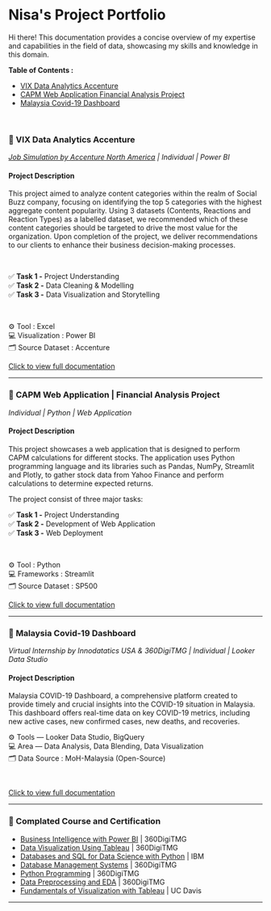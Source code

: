 # Nisa's Project Portfolio
Hi there! This documentation provides a concise overview of my expertise and capabilities in the field of data, showcasing my skills and knowledge in this domain.

**Table of Contents :**
- [VIX Data Analytics Accenture](https://github.com/nisa-g/VIX-Data-Analytics-Accenture)
- [CAPM Web Application Financial Analysis Project](https://github.com/nisa-g/CAPM-Web-Application-Financial-Analysis)
- [Malaysia Covid-19 Dashboard](https://github.com/nisa-g/Malaysia-Covid-19-Dashboard)

<br>

### 📂 VIX Data Analytics Accenture
_[Job Simulation by Accenture North America](https://forage-uploads-prod.s3.amazonaws.com/completion-certificates/Accenture%20North%20America/hzmoNKtzvAzXsEqx8_Accenture%20North%20America_P77PsH8suwJRCeC39_1692681621198_completion_certificate.pdf) | Individual | Power BI_

#### Project Description
This project aimed to analyze content categories within the realm of Social Buzz company, focusing on identifying the top 5 categories with the highest aggregate content popularity. Using 3 datasets (Contents, Reactions and Reaction Types) as a labelled dataset, we recommended which of these content categories should be targeted to drive the most value for the organization. Upon completion of the project, we deliver recommendations to our clients to enhance their business decision-making processes.

<br>

✅ **Task 1 -** Project Understanding<br>
✅ **Task 2 -** Data Cleaning & Modelling<br>
✅ **Task 3 -** Data Visualization and Storytelling<br>

<br>

⚙️ Tool : Excel<br>
💻 Visualization : Power BI<br>
🗂️ Source Dataset : Accenture<br>

[Click to view full documentation](https://github.com/nisa-g/VIX-Data-Analytics-Accenture)

---

### 📂 CAPM Web Application | Financial Analysis Project
_Individual | Python | Web Application_

#### Project Description
This project showcases a web application that is designed to perform CAPM calculations for different stocks. The application uses Python programming language and its libraries such as Pandas, NumPy, Streamlit and Plotly, to gather stock data from Yahoo Finance and perform calculations to determine expected returns.

The project consist of three major tasks:

✅ **Task 1 -** Project Understanding<br>
✅ **Task 2 -** Development of Web Application<br>
✅ **Task 3 -** Web Deployment<br>

<br>

⚙️ Tool : Python<br>
💻 Frameworks : Streamlit<br>
🗂️ Source Dataset : SP500<br>

[Click to view full documentation](https://github.com/nisa-g/CAPM-Web-Application-Financial-Analysis)

---

### 📂 Malaysia Covid-19 Dashboard
_Virtual Internship by Innodatatics USA & 360DigiTMG | Individual | Looker Data Studio_

#### Project Description
Malaysia COVID-19 Dashboard, a comprehensive platform created to provide timely and crucial insights into the COVID-19 situation in Malaysia. This dashboard offers real-time data on key COVID-19 metrics, including new active cases, new confirmed cases, new deaths, and recoveries.

⚙️ Tools — Looker Data Studio, BigQuery<br>
💻 Area — Data Analysis, Data Blending, Data Visualization<br>
🗂️ Data Source : MoH-Malaysia (Open-Source)<br>

<br>

[Click to view full documentation](https://github.com/nisa-g/Malaysia-Covid-19-Dashboard)

---

### 📂 Complated Course and Certification

- [Business Intelligence with Power BI](https://360digitmg.com/verifier/126ddf67-2822-4975-b3b6-f642912def89) | 360DigiTMG
- [Data Visualization Using Tableau](https://360digitmg.com/verifier/d0389447-2df9-44da-afdc-b18ced0fba3a) | 360DigiTMG
- [Databases and SQL for Data Science with Python](https://coursera.org/share/d4abb3a4a5f94c382ab3dc02dac6bcea) | IBM
- [Database Management Systems](https://360digitmg.com/verifier/22c231cf-7ac3-4c19-9a7d-f70a3fe59f0b) | 360DigiTMG
- [Python Programming](https://360digitmg.com/verifier/fa150b81-941d-476d-9d52-7ef93c45f022) | 360DigiTMG
- [Data Preprocessing and EDA](https://360digitmg.com/verifier/8cbb80f1-3793-462f-9f41-6e0ab9783a9d) | 360DigiTMG
- [Fundamentals of Visualization with Tableau](https://coursera.org/share/653d1f85505b0515641bad49a0048af0) | UC Davis

---

